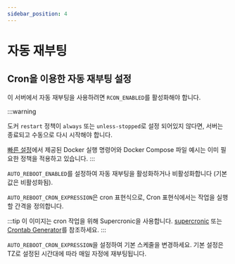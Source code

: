 ```yaml
---
sidebar_position: 4
---
```


# 자동 재부팅

## Cron을 이용한 자동 재부팅 설정

이 서버에서 자동 재부팅을 사용하려면 `RCON_ENABLED`를 활성화해야 합니다.

:::warning

도커 `restart` 정책이 `always` 또는 `unless-stopped`로 설정 되어있지 않다면, 서버는 종료되고 수동으로 다시 시작해야 합니다.

[빠른 설정](https://palworld-server-docker.loef.dev/ko/)에서 제공된 Docker 실행 명령어와 Docker Compose 파일 예시는 이미 필요한 정책을 적용하고 있습니다.
:::

`AUTO_REBOOT_ENABLED`를 설정하여 자동 재부팅을 활성화하거나 비활성화합니다 (기본값은 비활성화됨).

`AUTO_REBOOT_CRON_EXPRESSION`은 cron 표현식으로, Cron 표현식에서는 작업을 실행할 간격을 정의합니다.

:::tip
이 이미지는 cron 작업을 위해 Supercronic을 사용합니다. [supercronic](https://github.com/aptible/supercronic#crontab-format) 또는 [Crontab Generator](https://crontab-generator.org)를 참조하세요.
:::

`AUTO_REBOOT_CRON_EXPRESSION`을 설정하여 기본 스케줄을 변경하세요. 기본 설정은 TZ로 설정된 시간대에 따라 매일 자정에 재부팅됩니다.
